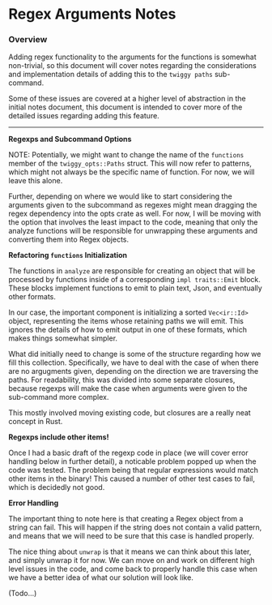 # Regex Arguments Notes

### Overview

Adding regex functionality to the arguments for the functions is somewhat
non-trivial, so this document will cover notes regarding the considerations
and implementation details of adding this to the `twiggy paths` sub-command.

Some of these issues are covered at a higher level of abstraction in the
initial notes document, this document is intended to cover more of the detailed
issues regarding adding this feature.

---

__Regexps and Subcommand Options__

NOTE: Potentially, we might want to change the name of the `functions` member
of the `twiggy_opts::Paths` struct. This will now refer to patterns, which
might not always be the specific name of function. For now, we will leave
this alone.

Further, depending on where we would like to start considering the arguments
given to the subcommand as regexes might mean dragging the regex dependency
into the opts crate as well. For now, I will be moving with the option that
involves the least impact to the code, meaning that only the analyze functions
will be responsible for unwrapping these arguments and converting them into
Regex objects.

__Refactoring `functions` Initialization__

The functions in `analyze` are responsible for creating an object that will
be processed by functions inside of a corresponding `impl traits::Emit` block.
These blocks implement functions to emit to plain text, Json, and eventually
other formats.

In our case, the important component is initializing a sorted `Vec<ir::Id>`
object, representing the items whose retaining paths we will emit. This
ignores the details of how to emit output in one of these formats, which makes
things somewhat simpler.

What did initially need to change is some of the structure regarding how we
fill this collection. Specifically, we have to deal with the case of when
there are no argugments given, depending on the direction we are traversing
the paths. For readability, this was divided into some separate closures,
because regexps will make the case when arguments were given to the sub-command
more complex.

This mostly involved moving existing code, but closures are a really neat
concept in Rust.

__Regexps include other items!__

Once I had a basic draft of the regexp code in place (we will cover error
handling below in further detail), a noticable problem popped up when the
code was tested. The problem being that regular expressions would match other
items in the binary! This caused a number of other test cases to fail, which
is decidedly not good.

__Error Handling__

The important thing to note here is that creating a Regex object from a string
can fail. This will happen if the string does not contain a valid pattern,
and means that we will need to be sure that this case is handled properly.

The nice thing about `unwrap` is that it means we can think about this later,
and simply unwrap it for now. We can move on and work on different high level
issues in the code, and come back to properly handle this case when we have
a better idea of what our solution will look like.

(Todo...)

